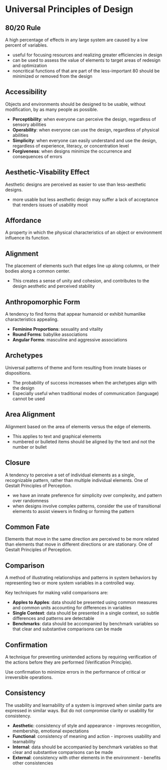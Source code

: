 # Universal Principles of Design

## 80/20 Rule

A high percentage of effects in any large system are caused by a low percent of variables.

* useful for focusing resources and realizing greater efficiencies in design
* can be used to assess the value of elements to target areas of redesign and optimization
* noncritical functions of that are part of the less-important 80 should be minimized or removed from the design

## Accessibility

Objects and environments should be designed to be usable, without modification, by as many people as possible.

* **Perceptibility**: when everyone can perceive the design, regardless of sensory abilities
* **Operability**: when everyone can use the design, regardless of physical abilities
* **Simplicity**: when everyone can easily understand and use the design, regardless of experience, literacy, or concentration level
* **Forgiveness**: when designs minimize the occurrence and consequences of errors

## Aesthetic-Visability Effect

Aesthetic designs are perceived as easier to use than less-aesthetic designs.

* more usable but less aesthetic design may suffer a lack of acceptance that renders issues of usability moot

## Affordance

A property in which the physical characteristics of an object or environment influence its function.

## Alignment

The placement of elements such that edges line up along columns, or their bodies along a common center.

* This creates a sense of unity and cohesion, and contributes to the design aesthetic and perceived stability

## Anthropomorphic Form

A tendency to find forms that appear humanoid or exhibit humanlike characteristics appealing.

* **Feminine Proportions**: sexuality and vitality
* **Round Forms**: babylike associations
* **Angular Forms**: masculine and aggressive associations

## Archetypes

Universal patterns of theme and form resulting from innate biases or dispositions.

* The probability of success increasses when the archetypes align with the design
* Especially useful when traditional modes of communication \(language\) cannot be used

## Area Alignment

Alignment based on the area of elements versus the edge of elements.

* This applies to text and graphical elements
* numbered or bulleted items should be aligned by the text and not the number or bullet

## Closure

A tendency to perceive a set of individual elements as a single, recognizable pattern, rather than multiple individual elements. One of Gestalt Principles of Perception.

* we have an innate preference for simplicity over complexity, and pattern over randomness
* when designs involve complex patterns, consider the use of transitional elements to assist viewers in finding or forming the pattern

## Common Fate

Elements that move in the same direction are perceived to be more related than elements that move in different directions or are stationary. One of Gestalt Principles of Perception.

## Comparison

A method of illustrating relationships and patterns in system behaviors by representing two or more system variables in a controlled way.

Key techniques for making valid comparisons are:

* **Apples to Apples**: data should be presented using common measures and common units accounting for differences in variables
* **Single Context**: data should be presented in a single context, so subtle differences and patterns are detectable
* **Benchmarks**: data should be accompanied by benchmark variables so that clear and substantive comparisons can be made

## Confirmation

A technique for preventing unintended actions by requiring verification of the actions before they are performed \(Verification Principle\).

Use confirmation to minimize errors in the performance of critical or irreversible operations.

## Consistency

The usability and learnability of a system is improved when similar parts are expressed in similar ways. But do not compromise clarity or usability for consistency.

* **Aesthetic**: consistency of style and appearance - improves recognition, membership, emotional expectations
* **Functional**: consistency of meaning and action - improves usability and learnability
* **Internal**: data should be accompanied by benchmark variables so that clear and substantive comparisons can be made
* **External**: consistency with other elements in the environment - benefits other consistencies

